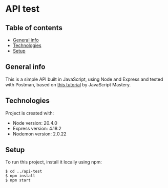 # API test

## Table of contents
* [General info](#general-info)
* [Technologies](#technologies)
* [Setup](#setup)

## General info
This is a simple API built in JavaScript, using Node and Express and tested with Postman, based on [this tutorial](https://www.youtube.com/watch?v=l8WPWK9mS5M) by JavaScript Mastery.

## Technologies
Project is created with:

* Node version: 20.4.0
* Express version: 4.18.2
* Nodemon version: 2.0.22
	
## Setup
To run this project, install it locally using npm:

```
$ cd ../api-test
$ npm install
$ npm start
```
